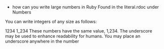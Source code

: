 - how can you write large numbers in Ruby
Found in the literal.rdoc under Numbers

You can write integers of any size as follows:

1234
1_234
These numbers have the same value, 1,234. The underscore may be used to enhance readability for humans. You may place an underscore anywhere in the number
